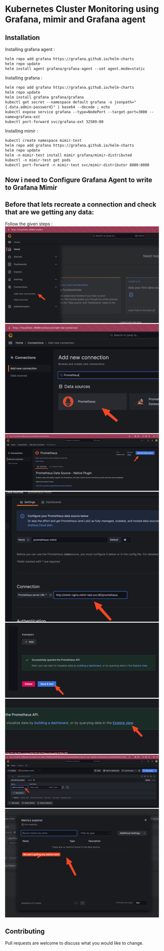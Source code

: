 # Kubernetes Cluster Monitoring using Grafana, mimir and Grafana agent



## Installation

Installing grafana agent : 
```
helm repo add grafana https://grafana.github.io/helm-charts
helm repo update
helm install agent grafana/grafana-agent --set agent.mode=static
```
Installing grafana : 
```
helm repo add grafana https://grafana.github.io/helm-charts
helm repo update
helm install grafana grafana/grafana
kubectl get secret --namespace default grafana -o jsonpath="{.data.admin-password}" | base64 --decode ; echo
kubectl expose service grafana --type=NodePort --target-port=3000 --name=grafana-ext
kubectl port-forward svc/grafana-ext 32509:80
```

Installing mimir : 
```
kubectl create namespace mimir-test
helm repo add grafana https://grafana.github.io/helm-charts
helm repo update
helm -n mimir-test install mimir grafana/mimir-distributed
kubectl -n mimir-test get pods
kubectl port-forward -n mimir-test svc/mimir-distributor 8080:8080
```
## Now i need to Configure Grafana Agent to write to Grafana Mimir

## Before that lets recreate a connection and check that are we getting any data:

Follow the given steps : 
![My animated logo](screenshots/1.png)
![My animated logo](screenshots/2.png)
![My animated logo](screenshots/3.png)
![My animated logo](screenshots/4.png)
![My animated logo](screenshots/5.png)
![My animated logo](screenshots/6.png)
![My animated logo](screenshots/70.png)
![My animated logo](screenshots/80.png)

## Contributing

Pull requests are welcome to discuss what you would like to change.
